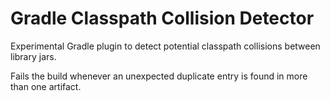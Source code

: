 # Gradle Classpath Collision Detector

Experimental Gradle plugin to detect potential classpath collisions between library jars. 

Fails the build whenever an unexpected duplicate entry is found in more than one artifact.
